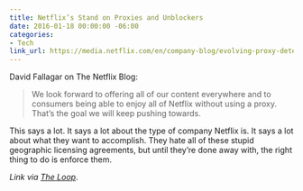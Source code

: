 ```yaml
---
title: Netflix’s Stand on Proxies and Unblockers
date: 2016-01-18 00:00:00 -06:00
categories:
- Tech
link_url: https://media.netflix.com/en/company-blog/evolving-proxy-detection-as-a-global-service
---
```


David Fallagar on The Netflix Blog:

> We look forward to offering all of our content everywhere and to consumers being able to enjoy all of Netflix without using a proxy. That’s the goal we will keep pushing towards.

This says a lot. It says a lot about the type of company Netflix is. It says a lot about what they want to accomplish. They hate all of these stupid geographic licensing agreements, but until they’re done away with, the right thing to do is enforce them.

*Link via [The Loop](http://www.loopinsight.com/2016/01/15/what-netflix-said-about-fighting-proxiesunblockers-that-bypass-country-restrictions/)*.
